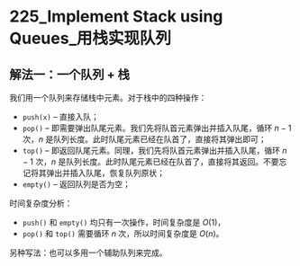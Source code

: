 # 225_Implement Stack using Queues_用栈实现队列

## 解法一：一个队列 + 栈

我们用一个队列来存储栈中元素。对于栈中的四种操作：
- `push(x)` – 直接入队；
- `pop()` – 即需要弹出队尾元素。我们先将队首元素弹出并插入队尾，循环 $n−1$ 次，$n$ 是队列长度。此时队尾元素已经在队首了，直接将其弹出即可；
- `top()` – 即返回队尾元素。同理，我们先将队首元素弹出并插入队尾，循环 $n−1$ 次，$n$ 是队列长度。此时队尾元素已经在队首了，直接将其返回。不要忘记将其弹出并插入队尾，恢复队列原状；
- `empty()` – 返回队列是否为空；

时间复杂度分析：
- `push()` 和 `empty()` 均只有一次操作，时间复杂度是 $O(1)$，
- `pop()` 和 `top()` 需要循环 $n$ 次，所以时间复杂度是 $O(n)$。

另种写法：也可以多用一个辅助队列来完成。
